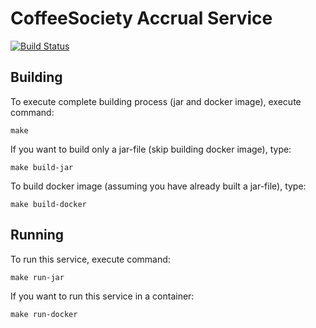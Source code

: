 # CoffeeSociety Accrual Service
[![Build Status](https://travis-ci.org/asc-lab/coffee-society-accrual.svg?branch=master)](https://travis-ci.org/asc-lab/coffee-society-accrual)

## Building

To execute complete building process (jar and docker image), execute command:

```
make
```

If you want to build only a jar-file (skip building docker image), type:

```
make build-jar
```

To build docker image (assuming you have already built a jar-file), type:

```
make build-docker
```

## Running

To run this service, execute command:

```
make run-jar
```

If you want to run this service in a container:

```
make run-docker
```
